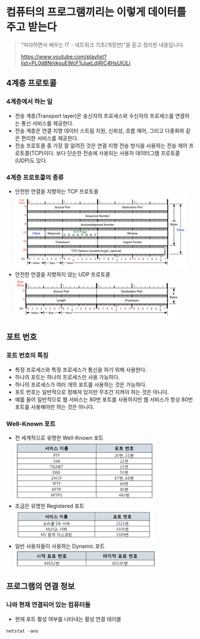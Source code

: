 # 컴퓨터의 프로그램끼리는 이렇게 데이터를 주고 받는다

> "따라하면서 배우는 IT - 네트워크 기초(개정판)"을 듣고 정리한 내용입니다.
>
> https://www.youtube.com/playlist?list=PL0d8NnikouEWcF1jJueLdjRIC4HsUlULi

## 4계층 프로토콜
### 4계층에서 하는 일
- 전송 계층(Transport layer)은 송신자의 프로세스와 수신자의 프로세스를 연결하는 통신 서비스를 제공한다.
- 전송 계층은 연결 지향 데이터 스트림 지원, 신뢰성, 흐름 제어, 그리고 다중화와 같은 편리한 서비스를 제공한다.
- 전송 프로토콜 중 가장 잘 알려진 것은 연결 지향 전송 방식을 사용하는 전송 제어 프로토콜(TCP)이다. 보다 단순한 전송에 사용되는 사용자 데이터그램 프로토콜(UDP)도 있다.

### 4계층 프로토콜의 종류
- 안전한 연결을 지향하는 TCP 프로토콜
<br><img src="./img/07_TCP 프로토콜.PNG" height="200px">
- 안전한 연결을 지향하지 않는 UDP 프로토콜
<br><img src="./img/07_UDP 프로토콜.PNG" height="110px">

## 포트 번호
### 포트 번호의 특징
- 특정 프로세스와 특정 프로세스가 통신을 하기 위해 사용한다.
- 하나의 포트는 하나의 프로세스만 사용 가능하다.
- 하나의 프로세스가 여러 개의 포트를 사용하는 것은 가능하다.
- 포트 번호는 일반적으로 정해져 있지만 무조건 지켜야 하는 것은 아니다.
- 예를 들어 일반적으로 웹 서비스는 80번 포트를 사용하지만 웹 서비스가 항상 80번 포트를 사용해야만 하는 것은 아니다.

### Well-Known 포트
- 전 세계적으로 유명한 Well-Known 포트
<br><img src="./img/07_Well-Known 포트.PNG" height="160px">
- 조금은 유명한 Registered 포트
<br><img src="./img/07_Registered 포트.PNG" height="85px">
- 일반 사용자들이 사용하는 Dynamic 포트
<br><img src="./img/07_Dynamic 포트.PNG" height="50px">

## 프로그램의 연결 정보
### 나와 현재 연결되어 있는 컴퓨터들
- 현재 포트 활성 여부를 나타내는 활성 연결 테이블
```
netstat -ano
```